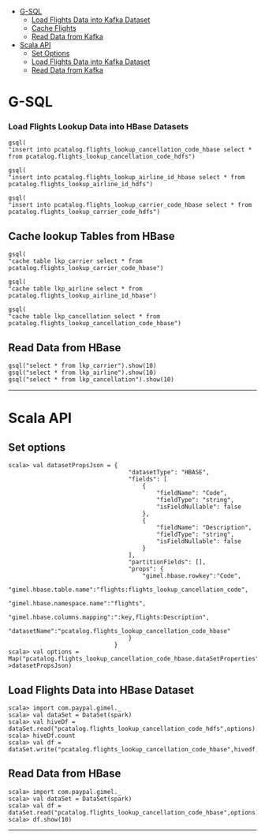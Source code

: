 
* [G-SQL](#g--sql)
    * [Load Flights Data into Kafka Dataset](#load-flights-data-into-kafka-dataset)
    * [Cache Flights](#cache-flights)
    * [Read Data from Kafka](#read-data-from-kafka)
* [Scala API](#scala-api)
    * [Set Options](#set-options)
    * [Load Flights Data into Kafka Dataset](#load-flights-data-into-kafka-dataset)
    * [Read Data from Kafka](#read-data-from-kafka)
   
# G-SQL


### Load Flights Lookup Data into HBase Datasets

```
gsql(
"insert into pcatalog.flights_lookup_cancellation_code_hbase select * from pcatalog.flights_lookup_cancellation_code_hdfs")

gsql(
"insert into pcatalog.flights_lookup_airline_id_hbase select * from pcatalog.flights_lookup_airline_id_hdfs")

gsql(
"insert into pcatalog.flights_lookup_carrier_code_hbase select * from pcatalog.flights_lookup_carrier_code_hdfs")
```

## Cache lookup Tables from HBase

```
gsql(
"cache table lkp_carrier select * from pcatalog.flights_lookup_carrier_code_hbase")

gsql(
"cache table lkp_airline select * from pcatalog.flights_lookup_airline_id_hbase")

gsql(
"cache table lkp_cancellation select * from pcatalog.flights_lookup_cancellation_code_hbase")

```

## Read Data from HBase
```
gsql("select * from lkp_carrier").show(10)
gsql("select * from lkp_airline").show(10)
gsql("select * from lkp_cancellation").show(10)
```
______________________________________________________

# Scala API

## Set options
```
scala> val datasetPropsJson = {
                                  "datasetType": "HBASE",
                                  "fields": [
                                      {
                                          "fieldName": "Code",
                                          "fieldType": "string",
                                          "isFieldNullable": false
                                      },
                                      {
                                          "fieldName": "Description",
                                          "fieldType": "string",
                                          "isFieldNullable": false
                                      }
                                  ],
                                  "partitionFields": [],
                                  "props": {
                                      "gimel.hbase.rowkey":"Code",
                                      "gimel.hbase.table.name":"flights:flights_lookup_cancellation_code",
                                      "gimel.hbase.namespace.name":"flights",
                                      "gimel.hbase.columns.mapping":":key,flights:Description",
                                       "datasetName":"pcatalog.flights_lookup_cancellation_code_hbase"
                                  }
                              }
scala> val options = Map("pcatalog.flights_lookup_cancellation_code_hbase.dataSetProperties"->datasetPropsJson)
```

## Load Flights Data into HBase Dataset
```
scala> import com.paypal.gimel._
scala> val dataSet = DataSet(spark)
scala> val hiveDf = dataSet.read("pcatalog.flights_lookup_cancellation_code_hdfs",options)
scala> hiveDf.count
scala> val df =  dataSet.write("pcatalog.flights_lookup_cancellation_code_hbase",hivedf,options)
```

## Read Data from HBase
```
scala> import com.paypal.gimel._
scala> val dataSet = DataSet(spark)
scala> val df = dataSet.read("pcatalog.flights_lookup_cancellation_code_hbase",options)
scala> df.show(10)
```
_________________________________________________